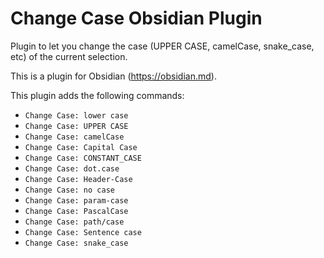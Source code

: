 # Change Case Obsidian Plugin

Plugin to let you change the case (UPPER CASE, camelCase, snake_case, etc) of the current selection.

This is a plugin for Obsidian (https://obsidian.md).

This plugin adds the following commands:

-   `Change Case: lower case`
-   `Change Case: UPPER CASE`
-   `Change Case: camelCase`
-   `Change Case: Capital Case`
-   `Change Case: CONSTANT_CASE`
-   `Change Case: dot.case`
-   `Change Case: Header-Case`
-   `Change Case: no case`
-   `Change Case: param-case`
-   `Change Case: PascalCase`
-   `Change Case: path/case`
-   `Change Case: Sentence case`
-   `Change Case: snake_case`

